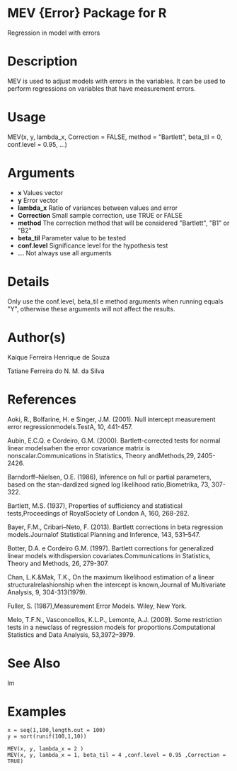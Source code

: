 # MEV {Error}	Package for R 
Regression in model with errors

# Description
MEV is used to adjust models with errors in the variables. It can be used to perform regressions on variables that have measurement errors.

# Usage
MEV(x, y, lambda_x, Correction = FALSE, method = "Bartlett",
  beta_til = 0, conf.level = 0.95, ...)
  
# Arguments
- **x**  Values vector
- **y** Error vector
- **lambda_x** Ratio of variances between values and error
- **Correction** Small sample correction, use TRUE or FALSE
- **method** The correction method that will be considered "Bartlett", "B1" or "B2"
- **beta_til** Parameter value to be tested
- **conf.level** Significance level for the hypothesis test
- **...** Not always use all arguments

# Details
Only use the conf.level, beta_til e method arguments when running equals "Y", otherwise these arguments will not affect the results.

# Author(s)
Kaíque Ferreira Henrique de Souza

Tatiane Ferreira do N. M. da Silva

# References
Aoki, R., Bolfarine, H. e Singer, J.M. (2001). Null intercept measurement error regressionmodels.TestA, 10, 441-457.

Aubin, E.C.Q. e Cordeiro, G.M. (2000). Bartlett-corrected tests for normal linear modelswhen the error covariance matrix is nonscalar.Communications in Statistics, Theory andMethods,29, 2405-2426.

Barndorff–Nielsen, O.E. (1986), Inference on full or partial parameters, based on the stan-dardized signed log likelihood ratio,Biometrika, 73, 307-322.

Bartlett, M.S. (1937), Properties of sufficiency and statistical tests,Proceedings of RoyalSociety of London A, 160, 268-282.

Bayer, F.M., Cribari–Neto, F. (2013). Bartlett corrections in beta regression models.Journalof Statistical Planning and Inference, 143, 531–547.

Botter, D.A. e Cordeiro G.M. (1997). Bartlett corrections for generalized linear models withdispersion covariates.Communications in Statistics, Theory and Methods, 26, 279-307.

Chan, L.K.&Mak, T.K., On the maximum likelihood estimation of a linear structuralrelashionship when the intercept is known,Journal of Multivariate Analysis, 9, 304-313(1979).

Fuller, S. (1987),Measurement Error Models. Wiley, New York.

Melo, T.F.N., Vasconcellos, K.L.P., Lemonte, A.J. (2009). Some restriction tests in a newclass of regression models for proportions.Computational Statistics and Data Analysis, 53,3972–3979.

# See Also
lm

# Examples

```
x = seq(1,100,length.out = 100)
y = sort(runif(100,1,10))

MEV(x, y, lambda_x = 2 )
MEV(x, y, lambda_x = 1, beta_til = 4 ,conf.level = 0.95 ,Correction = TRUE)
```
